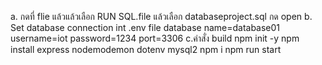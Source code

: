 a. กดที่ flie แล้วแล้วเลือก RUN SQL.file แล้วเลือก databaseproject.sql กด open 
b. Set database connection int .env file database name=database01 username=iot password=1234 port=3306
c.คำสั่ง build
npm init -y
npm install express nodemodemon dotenv mysql2
npm i
npm run start
